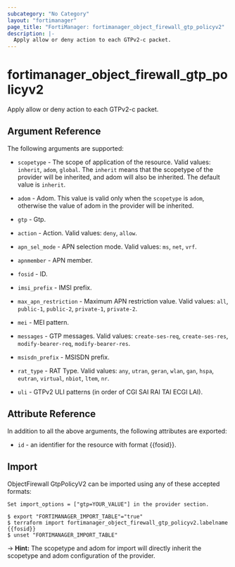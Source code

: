 ```yaml
---
subcategory: "No Category"
layout: "fortimanager"
page_title: "FortiManager: fortimanager_object_firewall_gtp_policyv2"
description: |-
  Apply allow or deny action to each GTPv2-c packet.
---
```


# fortimanager_object_firewall_gtp_policyv2
Apply allow or deny action to each GTPv2-c packet.

## Argument Reference


The following arguments are supported:

* `scopetype` - The scope of application of the resource. Valid values: `inherit`, `adom`, `global`. The `inherit` means that the scopetype of the provider will be inherited, and adom will also be inherited. The default value is `inherit`.
* `adom` - Adom. This value is valid only when the `scopetype` is `adom`, otherwise the value of adom in the provider will be inherited.
* `gtp` - Gtp.

* `action` - Action. Valid values: `deny`, `allow`.

* `apn_sel_mode` - APN selection mode. Valid values: `ms`, `net`, `vrf`.

* `apnmember` - APN member.
* `fosid` - ID.
* `imsi_prefix` - IMSI prefix.
* `max_apn_restriction` - Maximum APN restriction value. Valid values: `all`, `public-1`, `public-2`, `private-1`, `private-2`.

* `mei` - MEI pattern.
* `messages` - GTP messages. Valid values: `create-ses-req`, `create-ses-res`, `modify-bearer-req`, `modify-bearer-res`.

* `msisdn_prefix` - MSISDN prefix.
* `rat_type` - RAT Type. Valid values: `any`, `utran`, `geran`, `wlan`, `gan`, `hspa`, `eutran`, `virtual`, `nbiot`, `ltem`, `nr`.

* `uli` - GTPv2 ULI patterns (in order of CGI SAI RAI TAI ECGI LAI).


## Attribute Reference

In addition to all the above arguments, the following attributes are exported:
* `id` - an identifier for the resource with format {{fosid}}.

## Import

ObjectFirewall GtpPolicyV2 can be imported using any of these accepted formats:
```
Set import_options = ["gtp=YOUR_VALUE"] in the provider section.

$ export "FORTIMANAGER_IMPORT_TABLE"="true"
$ terraform import fortimanager_object_firewall_gtp_policyv2.labelname {{fosid}}
$ unset "FORTIMANAGER_IMPORT_TABLE"
```
-> **Hint:** The scopetype and adom for import will directly inherit the scopetype and adom configuration of the provider.
